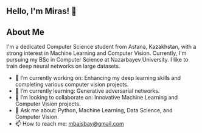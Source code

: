 ## Hello, I'm Miras! 👋

<!--
**MirasBaisbay/MirasBaisbay** is a ✨ _special_ ✨ repository because its `README.md` (this file) appears on your GitHub profile.

Here are some ideas to get you started:

- 🔭 I’m currently working on ...
- 🌱 I’m currently learning ...
- 👯 I’m looking to collaborate on ...
- 🤔 I’m looking for help with ...
- 💬 Ask me about ...
- 
- 😄 Pronouns: ...
- ⚡ Fun fact: ...
-->

## About Me

I'm a dedicated Computer Science student from Astana, Kazakhstan, with a strong interest in Machine Learning and Computer Vision. Currently, I'm pursuing my BSc in Computer Science at Nazarbayev University. I like to train deep neural networks on large datasets.

- 🔭 I’m currently working on: Enhancing my deep learning skills and completing various computer vision projects.
- 🌱 I’m currently learning: Generative adversarial networks.
- 🦍 I’m looking to collaborate on: Innovative Machine Learning and Computer Vision projects.
- 💬 Ask me about: Python, Machine Learning, Data Science, and Computer Vision.
- 📫 How to reach me: mbaisbay@gmail.com

